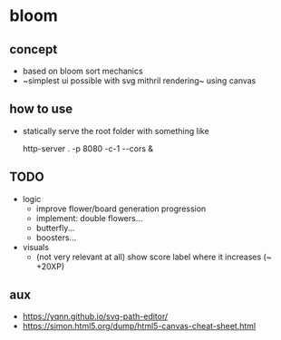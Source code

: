 # bloom

## concept

- based on bloom sort mechanics
- ~simplest ui possible with svg mithril rendering~ using canvas

## how to use

- statically serve the root folder with something like

    http-server . -p 8080 -c-1 --cors &

## TODO

- logic
    - improve flower/board generation progression
    - implement: double flowers...
    - butterfly...
    - boosters...
- visuals
    - (not very relevant at all) show score label where it increases (~ +20XP)

## aux

- https://yqnn.github.io/svg-path-editor/
- https://simon.html5.org/dump/html5-canvas-cheat-sheet.html
